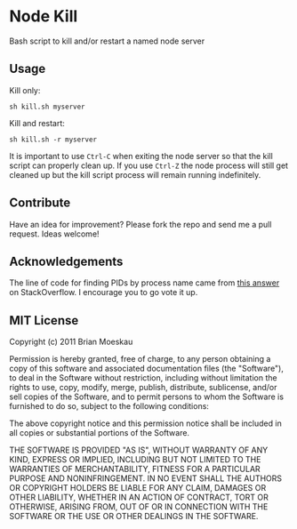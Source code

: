 # Node Kill

Bash script to kill and/or restart a named node server

## Usage

Kill only:

	sh kill.sh myserver

Kill and restart:

	sh kill.sh -r myserver

It is important to use `Ctrl-C` when exiting the node server so that the kill script can properly clean up. If you use `Ctrl-Z` the node process will still get cleaned up but the kill script process will remain running indefinitely.

## Contribute

Have an idea for improvement? Please fork the repo and send me a pull request. Ideas welcome!

## Acknowledgements

The line of code for finding PIDs by process name came from [this answer](http://stackoverflow.com/questions/3510673/find-and-kill-a-process-in-one-line-using-bash-and-regex/3510850#3510850) on StackOverflow. I encourage you to go vote it up.

## MIT License

Copyright (c) 2011 Brian Moeskau

Permission is hereby granted, free of charge, to any person obtaining a copy of this software and associated documentation files (the "Software"), to deal in the Software without restriction, including without limitation the rights to use, copy, modify, merge, publish, distribute, sublicense, and/or sell copies of the Software, and to permit persons to whom the Software is furnished to do so, subject to the following conditions:

The above copyright notice and this permission notice shall be included in all copies or substantial portions of the Software.

THE SOFTWARE IS PROVIDED "AS IS", WITHOUT WARRANTY OF ANY KIND, EXPRESS OR IMPLIED, INCLUDING BUT NOT LIMITED TO THE WARRANTIES OF MERCHANTABILITY, FITNESS FOR A PARTICULAR PURPOSE AND NONINFRINGEMENT. IN NO EVENT SHALL THE AUTHORS OR COPYRIGHT HOLDERS BE LIABLE FOR ANY CLAIM, DAMAGES OR OTHER LIABILITY, WHETHER IN AN ACTION OF CONTRACT, TORT OR OTHERWISE, ARISING FROM, OUT OF OR IN CONNECTION WITH THE SOFTWARE OR THE USE OR OTHER DEALINGS IN THE SOFTWARE.